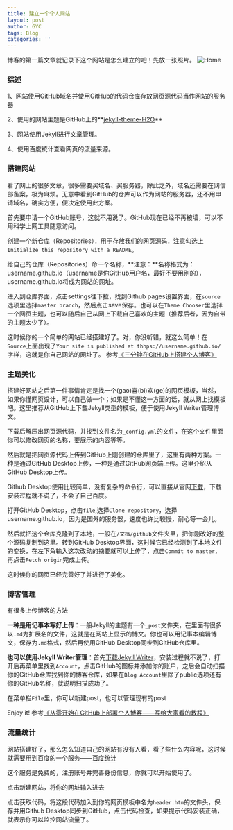```yaml
---
title: 建立一个个人网站
layout: post
author: GYC
tags: Blog
categories: ''
---
```

博客的第一篇文章就记录下这个网站是怎么建立的吧！先放一张照片。
![Home](https://raw.githubusercontent.com/ChasorG/ChasorG.github.io/master/_posts/img/home.png)
### 综述
1、网站使用GitHub域名并使用GitHub的代码仓库存放网页源代码当作网站的服务器    

2、使用的网站主题是GitHub上的**[jekyll-theme-H2O](https://github.com/kaeyleo/jekyll-theme-H2O)**    

3、网站使用Jekyll进行文章管理。    

4、使用百度统计查看网页的流量来源。      

### 搭建网站
看了网上的很多文章，很多需要买域名、买服务器，除此之外，域名还需要在网信部备案，极为麻烦。无意中看到GitHub的仓库可以作为网站的服务器，还不用申请域名，确实方便，便决定使用此方案。    

首先要申请一个GitHub账号，这就不用说了。GitHub现在已经不再被墙，可以不用科学上网工具随意访问。    

创建一个新仓库（Repositories），用于存放我们的网页源码，注意勾选上`Initialize this repository with a README`。    

给自己的仓库（Repositories）命一个名称，**注意：**名称格式为：username.github.io（username是你GitHub用户名，最好不要用别的），username.github.io将成为网站的网址。    

进入到仓库界面，点击settings往下拉，找到Github pages设置界面，在`source`选项里选择`master branch`，然后点击save保存。也可以在`Theme Chooser`里选择一个网页主题，也可以随后自己从网上下载自己喜欢的主题（推荐后者，因为自带的主题太少了）。    

这时候你的一个简单的网站已经搭建好了。对，你没听错，就这么简单！在`Source`上面出现了`Your site is published at thhps://username.github.io/`字样，这就是你自己网站的网址了。
参考[《三分钟在GitHub上搭建个人博客》](https://zhuanlan.zhihu.com/p/28321740)

### 主题美化
搭建好网站之后第一件事情肯定是找一个(gao)喜(bi)欢(ge)的网页模板，当然，如果你懂网页设计，可以自己做一个；如果是不懂这一方面的话，就从网上找模板吧。这里推荐从GitHub上下载Jekyll类型的模板，便于使用Jekyll Writer管理博文。     

下载后解压出网页源代码，并找到文件名为`_config.yml`的文件，在这个文件里面你可以修改网页的名称，要展示的内容等等。     

然后就是把网页源代码上传到GitHub上刚创建的仓库里了，这里有两种方案。一种是通过GitHub Desktop上传，一种是通过GitHub网页端上传。这里介绍从GitHub Desktop上传。     

Github Desktop使用比较简单，没有复杂的命令行，可以直接从官网[下载](https://desktop.github.com/)，下载安装过程就不说了，不会了自己百度。     

打开GitHub Desktop，点击`file`,选择`Clone repository`，选择username.github.io，因为是国外的服务器，速度也许比较慢，耐心等一会儿。

然后就把这个仓库克隆到了本地，一般在`/文档/github`文件夹里，把你刚改好的整个源码复制到这里。转到GitHub Desktop界面，这时候它已经检测到了本地文件的变换，在左下角输入这次改动的摘要就可以上传了，点击`Commit to master`，再点击`Fetch origin`完成上传。

这时候你的网页已经完善好了并进行了美化。

### 博客管理
有很多上传博客的方法    

**一种是用记事本写好上传**：一般Jekyll的主题有一个`_post`文件夹，在里面有很多以`.md`为扩展名的文件，这就是在网站上显示的博文。你也可以用记事本编辑博文，保存为`.md`格式，然后再使用GitHub Desktop同步到GitHub仓库里。

**也可以使用Jekyll Writer管理**：首先[下载Jekyll Writer](http://jekyllwriter.com/)，安装过程就不说了，打开后再菜单里找到`Account`，点击GitHub的图标并添加你的账户，之后会自动扫描你的GitHub仓库找到你的博客仓库，如果在`Blog Account`里除了public选项还有你的GitHub名称，就说明扫描成功了。

在菜单栏`File`里，你可以新建post，也可以管理现有的post

Enjoy it!
参考[《从零开始在GitHub上部署个人博客——写给大家看的教程》](https://zhuanlan.zhihu.com/p/21333968)

### 流量统计
网站搭建好了，那么怎么知道自己的网站有没有人看，看了些什么内容呢，这时候就需要用到百度的一个服务——[百度统计](https://tongji.baidu.com/web/welcome/login)

这个服务是免费的，注册账号并完善身份信息，你就可以开始使用了。

点击新建网站，将你的网址输入进去

点击获取代码，将这段代码加入到你的网页模板中名为`header.htm`的文件头，保存并用Github Desktop同步到GitHub，点击代码检查，如果提示代码安装正确，就表示你可以监控网站流量了。